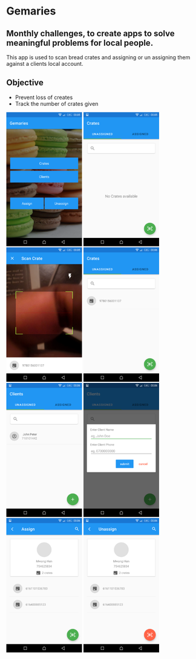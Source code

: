 # Gemaries

## Monthly challenges, to create apps to solve meaningful problems for local people.

This app is used to scan bread crates and assigning or un assigning them against a clients local account.

## Objective

- Prevent loss of creates
- Track the number of crates given


<div style="display: inline; position: relative;">
<img src="images/image1.png" width="200">
<img src="images/image2.png" width="200">
<img src="images/image3.png" width="200">
<img src="images/image4.png" width="200">
<img src="images/image5.png" width="200">
<img src="images/image6.png" width="200">
<img src="images/image7.png" width="200">
<img src="images/image8.png" width="200">
</div>